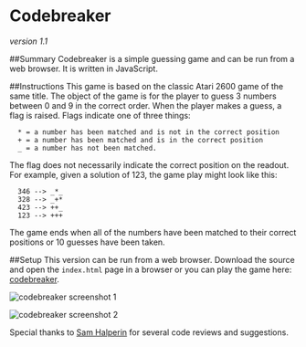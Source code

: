 Codebreaker
===========
<cite>version 1.1</cite>

##Summary
Codebreaker is a simple guessing game and can be run from a web browser. It is written in JavaScript.

##Instructions
This game is based on the classic Atari 2600 game of the same
title. The object of the game is for the player to guess 3
numbers between 0 and 9 in the correct order. When the player
makes a guess, a flag is raised. Flags indicate one of three things:

```
  * = a number has been matched and is not in the correct position
  + = a number has been matched and is in the correct position
  _ = a number has not been matched.
```

The flag does not necessarily indicate the correct position on
the readout. For example, given a solution of 123, the game play
might look like this:

```
  346 --> _*_
  328 --> _+*
  423 --> ++_
  123 --> +++
```

The game ends when all of the numbers have been matched
to their correct positions or 10 guesses have been taken.

##Setup
This version can be run from a web browser. Download the source and open the ```index.html``` page in a browser or you can play the game here: [codebreaker](http://automaton.host-ed.me/apps/cb/).

![codebreaker screenshot 1](http://www.johnmerigliano.com/assets/cb-01.png)

![codebreaker screenshot 2](http://www.johnmerigliano.com/assets/cb-02.png)

Special thanks to [Sam Halperin](https://github.com/shalperin) for several code reviews and suggestions.
